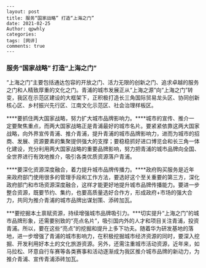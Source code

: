 ```
---
layout: post
title: 服务“国家战略” 打造“上海之门”
date: 2021-02-25
Author: qpwhly
categories: 
tags: [网评]
comments: true
--- 
```

### **服务“国家战略” 打造“上海之门”**



“上海之门”主要包括通达包容的开放之门、活力无限的创新之门、追求卓越的服务之门和人精致厚重的文化之门。青浦的城市发展正从“上海之源”向“上海之门”转变，我区在示范区建设的大框架下，正积极打造长三角国际贸易龙头区、协同创新核心区、乡村振兴先行区、江南文化示范区、社会治理样板区。

***\*要抓住两大国家战略，努力扩大城市品牌影响力。\****城市的宣传、推介一定要聚焦重点，而两大国家战略正是青浦最好的城市名片。要紧紧依靠这两大国家战略，向外界宣传青浦、推介青浦，提升青浦的城市品牌影响力，进而为城市的招商、发展、资源要素的集聚提供强大的支撑；要稳稳抓好进口博览会和长三角一体化建设，充分利用两大国家战略的重要品牌影响，努力把青浦的城市品牌向全国、全世界进行有效地推介，吸引各类优质资源落户青浦。

***\*要深化资源深度融合，着力提升城市品牌传播力。\****政府购买服务是近年来政府部门使用很多的管理手段和工作方法，要选好这个至关重要的第三方，深化政府部门和市场资源深度融合，这样才能更好地提升城市品牌传播能力。要进一步整合资源，既要节约、集约，也要高质量选好合作方，形成政府+市场的强大合力，共同为推介青浦的城市品牌出谋划策、添砖加瓦。

**\*要挖掘本土禀赋资源，持续增强城市品牌吸引力。\***切实提升“上海之门”的城市品牌形象，还需要别致的“亮点名片”，吸引国内外的人才和项目关注青浦，投资青浦。所以，要在这些“亮点”的挖掘和提升上多下功夫。随着华为研发基地的落地，进一步增强了青浦的城市影响力，在积极挖掘城市经济资源的同时，要深入挖掘、开发利用好本土的文化旅游资源。另外，还需注重城市活动资源，近年来，如马拉松、环意自行车赛等各类赛事和活动逐渐成为我区推介城市品牌的新动力，为推介青浦、宣传青浦添砖加瓦。